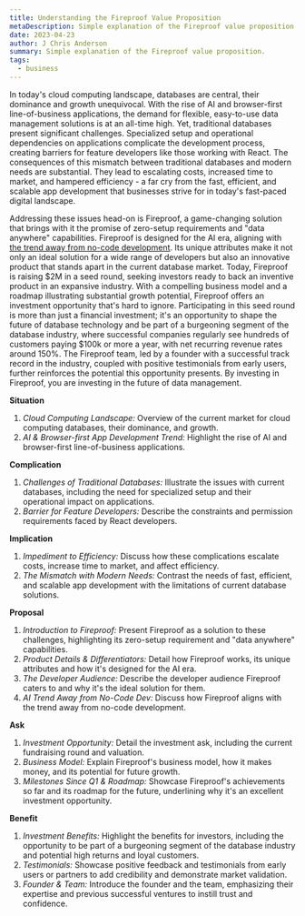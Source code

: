 ```yaml
---
title: Understanding the Fireproof Value Proposition
metaDescription: Simple explanation of the Fireproof value proposition.
date: 2023-04-23
author: J Chris Anderson
summary: Simple explanation of the Fireproof value proposition.
tags:
  - business
---
```


In today's cloud computing landscape, databases are central, their dominance and growth unequivocal. With the rise of AI and browser-first line-of-business applications, the demand for flexible, easy-to-use data management solutions is at an all-time high. Yet, traditional databases present significant challenges. Specialized setup and operational dependencies on applications complicate the development process, creating barriers for feature developers like those working with React. The consequences of this mismatch between traditional databases and modern needs are substantial. They lead to escalating costs, increased time to market, and hampered efficiency - a far cry from the fast, efficient, and scalable app development that businesses strive for in today's fast-paced digital landscape.

Addressing these issues head-on is Fireproof, a game-changing solution that brings with it the promise of zero-setup requirements and "data anywhere" capabilities. Fireproof is designed for the AI era, aligning with [the trend away from no-code development](https://fireproof.storage/posts/the-fireproof-effect/). Its unique attributes make it not only an ideal solution for a wide range of developers but also an innovative product that stands apart in the current database market. Today, Fireproof is raising $2M in a seed round, seeking investors ready to back an inventive product in an expansive industry. With a compelling business model and a roadmap illustrating substantial growth potential, Fireproof offers an investment opportunity that's hard to ignore. Participating in this seed round is more than just a financial investment; it's an opportunity to shape the future of database technology and be part of a burgeoning segment of the database industry, where successful companies regularly see hundreds of customers paying $100k or more a year, with net recurring revenue rates around 150%. The Fireproof team, led by a founder with a successful track record in the industry, coupled with positive testimonials from early users, further reinforces the potential this opportunity presents. By investing in Fireproof, you are investing in the future of data management.

**Situation**
1. *Cloud Computing Landscape:* Overview of the current market for cloud computing databases, their dominance, and growth.
2. *AI & Browser-first App Development Trend:* Highlight the rise of AI and browser-first line-of-business applications.

**Complication**
1. *Challenges of Traditional Databases:* Illustrate the issues with current databases, including the need for specialized setup and their operational impact on applications.
2. *Barrier for Feature Developers:* Describe the constraints and permission requirements faced by React developers.

**Implication**
1. *Impediment to Efficiency:* Discuss how these complications escalate costs, increase time to market, and affect efficiency.
2. *The Mismatch with Modern Needs:* Contrast the needs of fast, efficient, and scalable app development with the limitations of current database solutions.

**Proposal**
1. *Introduction to Fireproof:* Present Fireproof as a solution to these challenges, highlighting its zero-setup requirement and "data anywhere" capabilities.
2. *Product Details & Differentiators:* Detail how Fireproof works, its unique attributes and how it's designed for the AI era.
3. *The Developer Audience:* Describe the developer audience Fireproof caters to and why it's the ideal solution for them.
4. *AI Trend Away from No-Code Dev:* Discuss how Fireproof aligns with the trend away from no-code development.

**Ask**
1. *Investment Opportunity:* Detail the investment ask, including the current fundraising round and valuation.
2. *Business Model:* Explain Fireproof's business model, how it makes money, and its potential for future growth.
3. *Milestones Since Q1 & Roadmap:* Showcase Fireproof's achievements so far and its roadmap for the future, underlining why it's an excellent investment opportunity.

**Benefit**
1. *Investment Benefits:* Highlight the benefits for investors, including the opportunity to be part of a burgeoning segment of the database industry and potential high returns and loyal customers.
2. *Testimonials:* Showcase positive feedback and testimonials from early users or partners to add credibility and demonstrate market validation.
3. *Founder & Team:* Introduce the founder and the team, emphasizing their expertise and previous successful ventures to instill trust and confidence.

